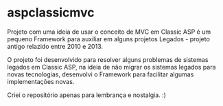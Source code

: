 # aspclassicmvc
Projeto com uma ideia de usar o conceito de MVC em Classic ASP é um pequeno Framework para auxiliar em alguns projetos Legados - projeto antigo relazido entre 2010 e 2013.

O projeto foi desenvolvido para resolver alguns problemas de sistemas legados em Classic ASP, na ideia de não migrar os sistemas legados para novas tecnologias, desenvolvi o Framework para facilitar algumas implementações novas.

Criei o repositório apenas para lembrança e nostalgia. :)
